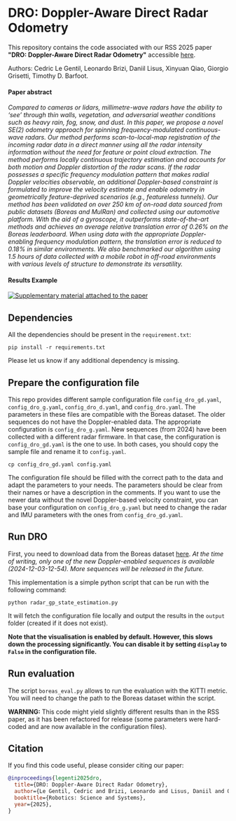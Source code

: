 # DRO: Doppler-Aware Direct Radar Odometry

This repository contains the code associated with our RSS 2025 paper __"DRO: Doppler-Aware Direct Radar Odometry"__ accessible [here](link).

Authors: Cedric Le Gentil, Leonardo Brizi, Daniil Lisus, Xinyuan Qiao, Giorgio Grisetti, Timothy D. Barfoot.

#### Paper abstract
_Compared to cameras or lidars, millimetre-wave radars have the ability to ‘see’ through thin walls, vegetation, and adversarial weather conditions such as heavy rain, fog, snow, and dust.
In this paper, we propose a novel SE(2) odometry approach for spinning frequency-modulated continuous-wave radars.
Our method performs scan-to-local-map registration of the incoming radar data in a direct manner using all the radar intensity information without the need for feature or point cloud extraction.
The method performs locally continuous trajectory estimation and accounts for both motion and Doppler distortion of the radar scans.
If the radar possesses a specific frequency modulation pattern that makes radial Doppler velocities observable, an additional Doppler-based constraint is
formulated to improve the velocity estimate and enable odometry in geometrically feature-deprived scenarios (e.g., featureless tunnels).
Our method has been validated on over 250 km of on-road data sourced from public datasets (Boreas and MulRan) and collected using our automotive platform.
With the aid of a gyroscope, it outperforms state-of-the-art methods and achieves an average relative translation error of 0.26% on the Boreas leaderboard.
When using data with the appropriate Doppler-enabling frequency modulation pattern, the translation error is reduced to 0.18% in similar environments.
We also benchmarked our algorithm using 1.5 hours of data collected with a mobile robot in off-road environments with various levels of structure to demonstrate its versatility._

#### Results Example

[![Supplementary material attached to the paper](https://img.youtube.com/vi/QYVYUbNziwY/0.jpg)](https://www.youtube.com/watch?v=QYVYUbNziwY )

## Dependencies

All the dependencies should be present in the `requirement.txt`:
```
pip install -r requirements.txt
```
Please let us know if any additional dependency is missing.

## Prepare the configuration file

This repo provides different sample configuration file `config_dro_gd.yaml`, `config_dro_g.yaml`, `config_dro_d.yaml`, and `config_dro.yaml`.
The parameters in these files are compatible with the Boreas dataset.
The older sequences do not have the Doppler-enabled data.
The appropriate configuration is `config_dro_g.yaml`.
New sequences (from 2024) have been collected with a different radar firmware.
In that case, the configuration is `config_dro_gd.yaml` is the one to use.
In both cases, you should copy the sample file and rename it to `config.yaml`.
```
cp config_dro_gd.yaml config.yaml
```
The configuration file should be filled with the correct path to the data and adapt the parameters to your needs.
The parameters should be clear from their names or have a description in the comments.
If you want to use the newer data without the novel Doppler-based velocity constraint, you can base your configuration on `config_dro_g.yaml` but need to change the radar and IMU parameters with the ones from `config_dro_gd.yaml`.


## Run DRO

First, you need to download data from the Boreas dataset [here](https://www.boreas.utias.utoronto.ca/#/download).
_At the time of writing, only one of the new Doppler-enabled sequences is available (2024-12-03-12-54).
More sequences will be released in the future._

This implementation is a simple python script that can be run with the following command:
```
python radar_gp_state_estimation.py
```

It will fetch the configuration file locally and output the results in the `output` folder (created if it does not exist).

__Note that the visualisation is enabled by default.
However, this slows down the processing significantly.
You can disable it by setting `display` to `False` in the configuration file.__

## Run evaluation

The script `boreas_eval.py` allows to run the evaluation with the KITTI metric.
You will need to change the path to the Boreas dataset within the script.

__WARNING:__ This code might yield slightly different results than in the RSS paper, as it has been refactored for release (some parameters were hard-coded and are now available in the configuration files).

## Citation
If you find this code useful, please consider citing our paper:

```bibtex
@inproceedings{legenti2025dro,
  title={DRO: Doppler-Aware Direct Radar Odometry},
  author={Le Gentil, Cedric and Brizi, Leonardo and Lisus, Daniil and Qiao, Xinyuan and Grisetti, Giorgio and Barfoot, Timothy D.},
  booktitle={Robotics: Science and Systems},
  year={2025},
}
```